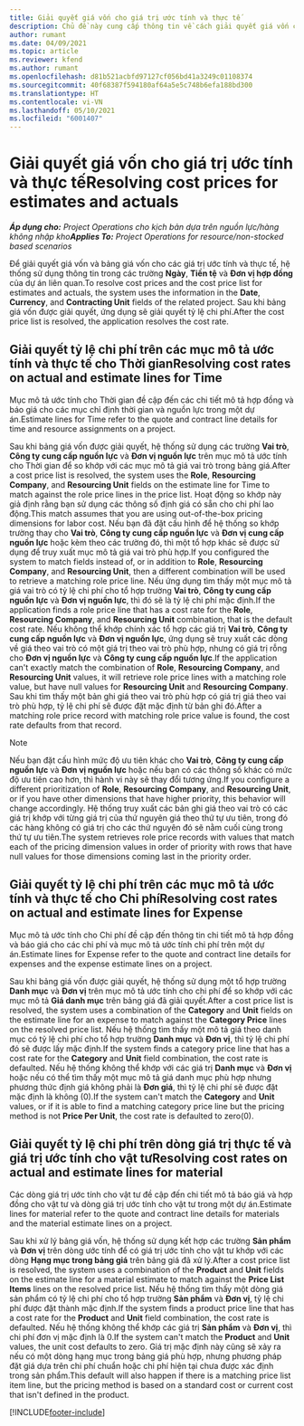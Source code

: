 ```yaml
---
title: Giải quyết giá vốn cho giá trị ước tính và thực tế
description: Chủ đề này cung cấp thông tin về cách giải quyết giá vốn cho các giá trị ước tính và thực tế.
author: rumant
ms.date: 04/09/2021
ms.topic: article
ms.reviewer: kfend
ms.author: rumant
ms.openlocfilehash: d81b521acbfd97127cf056bd41a3249c01108374
ms.sourcegitcommit: 40f68387f594180af64a5e5c748b6efa188bd300
ms.translationtype: HT
ms.contentlocale: vi-VN
ms.lasthandoff: 05/10/2021
ms.locfileid: "6001407"
---
```

# <a name="resolving-cost-prices-for-estimates-and-actuals"></a><span data-ttu-id="506aa-103">Giải quyết giá vốn cho giá trị ước tính và thực tế</span><span class="sxs-lookup"><span data-stu-id="506aa-103">Resolving cost prices for estimates and actuals</span></span>

<span data-ttu-id="506aa-104">_**Áp dụng cho:** Project Operations cho kịch bản dựa trên nguồn lực/hàng không nhập kho_</span><span class="sxs-lookup"><span data-stu-id="506aa-104">_**Applies To:** Project Operations for resource/non-stocked based scenarios_</span></span>

<span data-ttu-id="506aa-105">Để giải quyết giá vốn và bảng giá vốn cho các giá trị ước tính và thực tế, hệ thống sử dụng thông tin trong các trường **Ngày**, **Tiền tệ** và **Đơn vị hợp đồng** của dự án liên quan.</span><span class="sxs-lookup"><span data-stu-id="506aa-105">To resolve cost prices and the cost price list for estimates and actuals, the system uses the information in the **Date**, **Currency**, and **Contracting Unit** fields of the related project.</span></span> <span data-ttu-id="506aa-106">Sau khi bảng giá vốn được giải quyết, ứng dụng sẽ giải quyết tỷ lệ chi phí.</span><span class="sxs-lookup"><span data-stu-id="506aa-106">After the cost price list is resolved, the application resolves the cost rate.</span></span>

## <a name="resolving-cost-rates-on-actual-and-estimate-lines-for-time"></a><span data-ttu-id="506aa-107">Giải quyết tỷ lệ chi phí trên các mục mô tả ước tính và thực tế cho Thời gian</span><span class="sxs-lookup"><span data-stu-id="506aa-107">Resolving cost rates on actual and estimate lines for Time</span></span>

<span data-ttu-id="506aa-108">Mục mô tả ước tính cho Thời gian đề cập đến các chi tiết mô tả hợp đồng và báo giá cho các mục chỉ định thời gian và nguồn lực trong một dự án.</span><span class="sxs-lookup"><span data-stu-id="506aa-108">Estimate lines for Time refer to the quote and contract line details for time and resource assignments on a project.</span></span>

<span data-ttu-id="506aa-109">Sau khi bảng giá vốn được giải quyết, hệ thống sử dụng các trường **Vai trò**, **Công ty cung cấp nguồn lực** và **Đơn vị nguồn lực** trên mục mô tả ước tính cho Thời gian để so khớp với các mục mô tả giá vai trò trong bảng giá.</span><span class="sxs-lookup"><span data-stu-id="506aa-109">After a cost price list is resolved, the system uses the **Role**, **Resourcing Company**, and **Resourcing Unit** fields on the estimate line for Time to match against the role price lines in the price list.</span></span> <span data-ttu-id="506aa-110">Hoạt động so khớp này giả định rằng bạn sử dụng các thông số định giá có sẵn cho chi phí lao động.</span><span class="sxs-lookup"><span data-stu-id="506aa-110">This match assumes that you are using out-of-the-box pricing dimensions for labor cost.</span></span> <span data-ttu-id="506aa-111">Nếu bạn đã đặt cấu hình để hệ thống so khớp trường thay cho **Vai trò**, **Công ty cung cấp nguồn lực** và **Đơn vị cung cấp nguồn lực** hoặc kèm theo các trường đó, thì một tổ hợp khác sẽ được sử dụng để truy xuất mục mô tả giá vai trò phù hợp.</span><span class="sxs-lookup"><span data-stu-id="506aa-111">If you configured the system to match fields instead of, or in addition to **Role**, **Resourcing Company**, and **Resourcing Unit**, then a different combination will be used to retrieve a matching role price line.</span></span> <span data-ttu-id="506aa-112">Nếu ứng dụng tìm thấy một mục mô tả giá vai trò có tỷ lệ chi phí cho tổ hợp trường **Vai trò**, **Công ty cung cấp nguồn lực** và **Đơn vị nguồn lực**, thì đó sẽ là tỷ lệ chi phí mặc định.</span><span class="sxs-lookup"><span data-stu-id="506aa-112">If the application finds a role price line that has a cost rate for the **Role**, **Resourcing Company**, and **Resourcing Unit** combination, that is the default cost rate.</span></span> <span data-ttu-id="506aa-113">Nếu không thể khớp chính xác tổ hợp các giá trị **Vai trò**, **Công ty cung cấp nguồn lực** và **Đơn vị nguồn lực**, ứng dụng sẽ truy xuất các dòng về giá theo vai trò có một giá trị theo vai trò phù hợp, nhưng có giá trị rỗng cho **Đơn vị nguồn lực** và **Công ty cung cấp nguồn lực**.</span><span class="sxs-lookup"><span data-stu-id="506aa-113">If the application can't exactly match the combination of **Role**, **Resourcing Company**, and **Resourcing Unit** values, it will retrieve role price lines with a matching role value, but have null values for **Resourcing Unit** and **Resourcing Company**.</span></span> <span data-ttu-id="506aa-114">Sau khi tìm thấy một bản ghi giá theo vai trò phù hợp có giá trị giá theo vai trò phù hợp, tỷ lệ chi phí sẽ được đặt mặc định từ bản ghi đó.</span><span class="sxs-lookup"><span data-stu-id="506aa-114">After a matching role price record with matching role price value is found, the cost rate defaults from that record.</span></span> 

> [!NOTE]
> <span data-ttu-id="506aa-115">Nếu bạn đặt cấu hình mức độ ưu tiên khác cho **Vai trò**, **Công ty cung cấp nguồn lực** và **Đơn vị nguồn lực** hoặc nếu bạn có các thông số khác có mức độ ưu tiên cao hơn, thì hành vi này sẽ thay đổi tương ứng.</span><span class="sxs-lookup"><span data-stu-id="506aa-115">If you configure a different prioritization of **Role**, **Resourcing Company**, and **Resourcing Unit**, or if you have other dimensions that have higher priority, this behavior will change accordingly.</span></span> <span data-ttu-id="506aa-116">Hệ thống truy xuất các bản ghi giá theo vai trò có các giá trị khớp với từng giá trị của thứ nguyên giá theo thứ tự ưu tiên, trong đó các hàng không có giá trị cho các thứ nguyên đó sẽ nằm cuối cùng trong thứ tự ưu tiên.</span><span class="sxs-lookup"><span data-stu-id="506aa-116">The system retrieves role price records with values that match each of the pricing dimension values in order of priority with rows that have null values for those dimensions coming last in the priority order.</span></span>

## <a name="resolving-cost-rates-on-actual-and-estimate-lines-for-expense"></a><span data-ttu-id="506aa-117">Giải quyết tỷ lệ chi phí trên các mục mô tả ước tính và thực tế cho Chi phí</span><span class="sxs-lookup"><span data-stu-id="506aa-117">Resolving cost rates on actual and estimate lines for Expense</span></span>

<span data-ttu-id="506aa-118">Mục mô tả ước tính cho Chi phí đề cập đến thông tin chi tiết mô tả hợp đồng và báo giá cho các chi phí và mục mô tả ước tính chi phí trên một dự án.</span><span class="sxs-lookup"><span data-stu-id="506aa-118">Estimate lines for Expense refer to the quote and contract line details for expenses and the expense estimate lines on a project.</span></span>

<span data-ttu-id="506aa-119">Sau khi bảng giá vốn được giải quyết, hệ thống sử dụng một tổ hợp trường **Danh mục** và **Đơn vị** trên mục mô tả ước tính cho chi phí để so khớp với các mục mô tả **Giá danh mục** trên bảng giá đã giải quyết.</span><span class="sxs-lookup"><span data-stu-id="506aa-119">After a cost price list is resolved, the system uses a combination of the **Category** and **Unit** fields on the estimate line for an expense to match against the **Category Price** lines on the resolved price list.</span></span> <span data-ttu-id="506aa-120">Nếu hệ thống tìm thấy một mô tả giá theo danh mục có tỷ lệ chi phí cho tổ hợp trường **Danh mục** và **Đơn vị**, thì tỷ lệ chi phí đó sẽ được lấy mặc định.</span><span class="sxs-lookup"><span data-stu-id="506aa-120">If the system finds a category price line that has a cost rate for the **Category** and **Unit** field combination, the cost rate is defaulted.</span></span> <span data-ttu-id="506aa-121">Nếu hệ thống không thể khớp với các giá trị **Danh mục** và **Đơn vị** hoặc nếu có thể tìm thấy một mục mô tả giá danh mục phù hợp nhưng phương thức định giá không phải là **Đơn giá**, thì tỷ lệ chi phí sẽ được đặt mặc định là không (0).</span><span class="sxs-lookup"><span data-stu-id="506aa-121">If the system can't match the **Category** and **Unit** values, or if it is able to find a matching category price line but the pricing method is not **Price Per Unit**, the cost rate is defaulted to zero(0).</span></span>

## <a name="resolving-cost-rates-on-actual-and-estimate-lines-for-material"></a><span data-ttu-id="506aa-122">Giải quyết tỷ lệ chi phí trên dòng giá trị thực tế và giá trị ước tính cho vật tư</span><span class="sxs-lookup"><span data-stu-id="506aa-122">Resolving cost rates on actual and estimate lines for material</span></span>

<span data-ttu-id="506aa-123">Các dòng giá trị ước tính cho vật tư đề cập đến chi tiết mô tả báo giá và hợp đồng cho vật tư và dòng giá trị ước tính cho vật tư trong một dự án.</span><span class="sxs-lookup"><span data-stu-id="506aa-123">Estimate lines for material refer to the quote and contract line details for materials and the material estimate lines on a project.</span></span>

<span data-ttu-id="506aa-124">Sau khi xử lý bảng giá vốn, hệ thống sử dụng kết hợp các trường **Sản phẩm** và **Đơn vị** trên dòng ước tính để có giá trị ước tính cho vật tư khớp với các dòng **Hạng mục trong bảng giá** trên bảng giá đã xử lý.</span><span class="sxs-lookup"><span data-stu-id="506aa-124">After a cost price list is resolved, the system uses a combination of the **Product** and **Unit** fields on the estimate line for a material estimate to match against the **Price List Items** lines on the resolved price list.</span></span> <span data-ttu-id="506aa-125">Nếu hệ thống tìm thấy một dòng giá sản phẩm có tỷ lệ chi phí cho tổ hợp trường **Sản phẩm** và **Đơn vị**, tỷ lệ chi phí được đặt thành mặc định.</span><span class="sxs-lookup"><span data-stu-id="506aa-125">If the system finds a product price line that has a cost rate for the **Product** and **Unit** field combination, the cost rate is defaulted.</span></span> <span data-ttu-id="506aa-126">Nếu hệ thống không thể khớp các giá trị **Sản phẩm** và **Đơn vị**, thì chi phí đơn vị mặc định là 0.</span><span class="sxs-lookup"><span data-stu-id="506aa-126">If the system can't match the **Product** and **Unit** values, the unit cost defaults to zero.</span></span> <span data-ttu-id="506aa-127">Giá trị mặc định này cũng sẽ xảy ra nếu có một dòng hạng mục trong bảng giá phù hợp, nhưng phương pháp đặt giá dựa trên chi phí chuẩn hoặc chi phí hiện tại chưa được xác định trong sản phẩm.</span><span class="sxs-lookup"><span data-stu-id="506aa-127">This default will also happen if there is a matching price list item line, but the pricing method is based on a standard cost or current cost that isn't defined in the product.</span></span>

[!INCLUDE[footer-include](../includes/footer-banner.md)]
